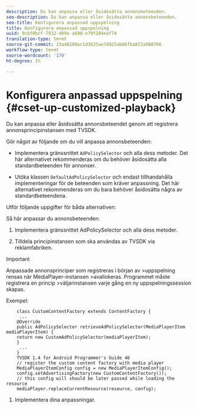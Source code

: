 ```yaml
---
description: Du kan anpassa eller åsidosätta annonsbeteenden.
seo-description: Du kan anpassa eller åsidosätta annonsbeteenden.
seo-title: Konfigurera anpassad uppspelning
title: Konfigurera anpassad uppspelning
uuid: 9cbf0bcf-7932-409e-a690-e79f284eaf74
translation-type: tm+mt
source-git-commit: 23a48208ac1d3625ae7d925ab6bfba8f2a980766
workflow-type: tm+mt
source-wordcount: '170'
ht-degree: 1%

---
```



# Konfigurera anpassad uppspelning {#cset-up-customized-playback}

Du kan anpassa eller åsidosätta annonsbeteendet genom att registrera annonsprincipinstansen med TVSDK.

Gör något av följande om du vill anpassa annonsbeteenden:

* Implementera gränssnittet `AdPolicySelector` och alla dess metoder.
Det här alternativet rekommenderas om du behöver åsidosätta alla standardbeteenden för annonser.

* Utöka klassen `DefaultAdPolicySelector` och endast tillhandahålla implementeringar för de beteenden som kräver
anpassning.
Det här alternativet rekommenderas om du bara behöver åsidosätta några av standardbeteendena.

Utför följande uppgifter för båda alternativen:

Så här anpassar du annonsbeteenden:

1. Implementera gränssnittet AdPolicySelector och alla dess metoder.

1. Tilldela principinstansen som ska användas av TVSDK via reklamfabriken.

>[!IMPORTANT]
>
>Anpassade annonsprinciper som registreras i början av >uppspelning rensas när MediaPlayer-instansen >avallokeras. Programmet måste registrera en princip >väljarinstansen varje gång en ny uppspelningssession skapas.

Exempel:

```
    class CustomContentFactory extends ContentFactory {
     ...
    @Override
    public AdPolicySelector retrieveAdPolicySelector(MediaPlayerItem mediaPlayerItem) {
    return new CustomAdPolicySelector(mediaPlayerItem);
    }
     ...
    }
    TVSDK 1.4 for Android Programmer's Guide 46
    // register the custom content factory with media player
    MediaPlayerItemConfig config = new MediaPlayerItemConfig();
    config.setAdvertisingFactory(new CustomContentFactory());
    // this config will should be later passed while loading the resource
    mediaPlayer.replaceCurrentResource(resource, config);
```

1. Implementera dina anpassningar.
